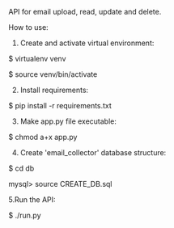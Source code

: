 API for email upload, read, update and delete.

How to use:

1. Create and activate virtual environment:

$ virtualenv venv

$ source venv/bin/activate

2. Install requirements:

$ pip install -r requirements.txt

3. Make app.py file executable:

$ chmod a+x app.py

4. Create 'email_collector' database structure:

$ cd db

mysql> source CREATE_DB.sql

5.Run the API:

$ ./run.py